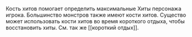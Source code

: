 Кость хитов помогает определить максимальные Хиты персонажа игрока. Большинство монстров также имеют кости хитов. Существо может использовать кости хитов во время короткого отдыха, чтобы восстановить хиты. См. так же [[короткий отдых]].